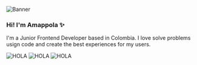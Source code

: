 ![Banner](https://imagizer.imageshack.com/img923/9783/lpIy2V.png)
### Hi! I'm Amappola ✨
I'm a Junior Frontend Developer based in Colombia. I love solve problems usign code and create the best experiences for my users. 


![HOLA](https://imagizer.imageshack.com/img923/34/ktjylw.png)
![HOLA](https://imagizer.imageshack.com/img923/34/ktjylw.png)
![HOLA](https://imagizer.imageshack.com/img923/34/ktjylw.png)
<!--


Here are some ideas to get you started:

- 🔭 I’m currently working on ...
- 🌱 I’m currently learning ...
- 👯 I’m looking to collaborate on ...
- 🤔 I’m looking for help with ...
- 💬 Ask me about ...
- 📫 How to reach me: ...
- 😄 Pronouns: ...
- ⚡ Fun fact: ...
-->
